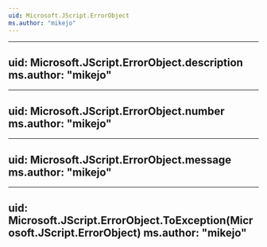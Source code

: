 ```yaml
---
uid: Microsoft.JScript.ErrorObject
ms.author: "mikejo"
---
```


---
uid: Microsoft.JScript.ErrorObject.description
ms.author: "mikejo"
---

---
uid: Microsoft.JScript.ErrorObject.number
ms.author: "mikejo"
---

---
uid: Microsoft.JScript.ErrorObject.message
ms.author: "mikejo"
---

---
uid: Microsoft.JScript.ErrorObject.ToException(Microsoft.JScript.ErrorObject)
ms.author: "mikejo"
---
